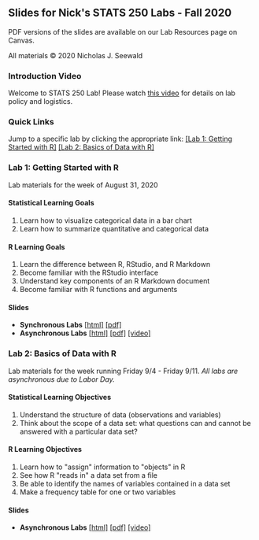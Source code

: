 ## Slides for Nick's STATS 250 Labs - Fall 2020

PDF versions of the slides are available on our Lab Resources page on Canvas.

All materials &#169; 2020 Nicholas J. Seewald

### Introduction Video
Welcome to STATS 250 Lab! Please watch [this video](https://youtu.be/g1RVODI-ggA) for details on lab policy and logistics.

### Quick Links
Jump to a specific lab by clicking the appropriate link:
[[Lab 1: Getting Started with R]](#lab1)
[[Lab 2: Basics of Data with R]](#lab2)

### <a name="lab1"></a>Lab 1: Getting Started with R
Lab materials for the week of August 31, 2020

#### Statistical Learning Goals
1. Learn how to visualize categorical data in a bar chart
1. Learn how to summarize quantitative and categorical data

#### R Learning Goals
1. Learn the difference between R, RStudio, and R Markdown
1. Become familiar with the RStudio interface
1. Understand key components of an R Markdown document
1. Become familiar with R functions and arguments

#### Slides

- **Synchronous Labs** [[html]](lab01-slides/lab01-slides-sync.html) [[pdf]](lab01-slides/lab01-slides-sync.pdf)
- **Asynchronous Labs** [[html]](lab01-slides/lab01-slides-async.html) [[pdf]](lab01-slides/lab01-slides-async.pdf) [[video]](https://youtu.be/XdnKInpLSxk)

### <a name="lab2"></a>Lab 2: Basics of Data with R
Lab materials for the week running Friday 9/4 - Friday 9/11. *All labs are asynchronous due to Labor Day.*

#### Statistical Learning Objectives
1. Understand the structure of data (observations and variables)
2. Think about the scope of a data set: what questions can and cannot be answered with a particular data set?

#### R Learning Objectives
1. Learn how to "assign" information to "objects" in R
2. See how R "reads in" a data set from a file
3. Be able to identify the names of variables contained in a data set
4. Make a frequency table for one or two variables

#### Slides

- **Asynchronous Labs** [[html]](lab02-slides/lab02-slides-general.html) [[pdf]](lab02-slides/lab02-slides-general.pdf) [[video]](https://youtu.be/-RumWaZtLI0)
